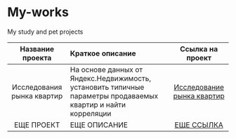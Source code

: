 # My-works
My study and pet projects


| Название проекта | Краткое описание | Ссылка на проект |
| :---------------------------: | :--------------------------- |:---------------------------:|
| Исследования рынка квартир | На основе данных от Яндекс.Недвижимость, установить типичные параметры продаваемых квартир и найти корреляции | [Исследование рынка квартир](https://github.com/AleksandrSitnik/My-works/tree/main/%D0%98%D1%81%D1%81%D0%BB%D0%B5%D0%B4%D0%BE%D0%B2%D0%B0%D0%BD%D0%B8%D0%B5%20%D1%80%D1%8B%D0%BD%D0%BA%D0%B0%20%D0%BA%D0%B2%D0%B0%D1%80%D1%82%D0%B8%D1%80) |
| ЕЩЕ ПРОЕКТ | ЕЩЕ ОПИСАНИЕ | [ЕЩЕ ССЫЛКА](https://github.com/AleksandrSitnik/My-works/tree/main/%D0%98%D1%81%D1%81%D0%BB%D0%B5%D0%B4%D0%BE%D0%B2%D0%B0%D0%BD%D0%B8%D0%B5%20%D1%80%D1%8B%D0%BD%D0%BA%D0%B0%20%D0%BA%D0%B2%D0%B0%D1%80%D1%82%D0%B8%D1%80) |
